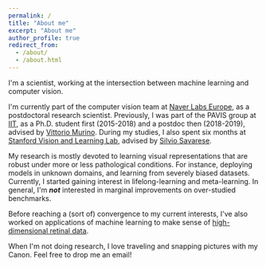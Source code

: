 ```yaml
---
permalink: /
title: "About me"
excerpt: "About me"
author_profile: true
redirect_from: 
  - /about/
  - /about.html
---
```


I'm a scientist, working at the intersection between machine learning and computer vision.

I'm currently part of the computer vision team at [Naver Labs Europe](https://europe.naverlabs.com/), as a postdoctoral research scientist. Previously, I was part of the PAVIS group at [IIT](https://pavis.iit.it/), as a Ph.D. student first (2015-2018) and a postdoc then (2018-2019), advised by [Vittorio Murino](http://profs.sci.univr.it/~swan/). During my studies, I also spent six months at [Stanford Vision and Learning Lab](http://svl.stanford.edu/), advised by [Silvio Savarese](https://cvgl.stanford.edu/silvio/).

My research is mostly devoted to learning visual representations that are robust under more or less pathological conditions. For instance,  deploying models in unknown domains, and learning from severely biased datasets. Currently, I started gaining interest in lifelong-learning and meta-learning. In general, I'm ***not*** interested in marginal improvements on over-studied benchmarks. 

Before reaching a (sort of) convergence to my current interests, I've also worked on applications of machine learning to make sense of [high-dimensional retinal data](https://www.renvision-fp7.eu/).

When I'm not doing research, I love traveling and snapping pictures with my Canon. Feel free to drop me an email!
